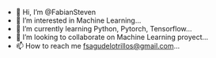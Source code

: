 - 👋 Hi, I’m @FabianSteven
- 👀 I’m interested in Machine Learning...
- 🌱 I’m currently learning Python, Pytorch, Tensorflow...
- 💞️ I’m looking to collaborate on Machine Learning proyect...
- 📫 How to reach me fsagudelotrillos@gmail.com...

<!---
FabianSteven/FabianSteven is a ✨ special ✨ repository because its `README.md` (this file) appears on your GitHub profile.
You can click the Preview link to take a look at your changes.
--->

